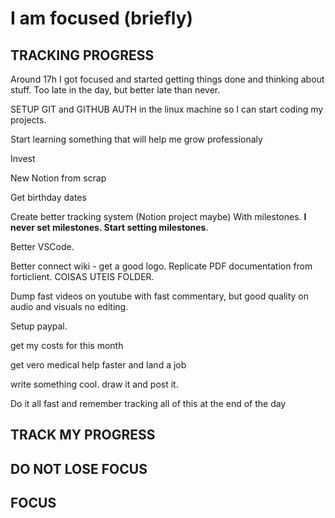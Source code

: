 # I am focused (briefly)

## TRACKING PROGRESS

Around 17h I got focused and started getting things done and thinking about stuff. Too late in the day, but better late than never.

SETUP GIT and GITHUB AUTH in the linux machine so I can start coding my projects.

Start learning something that will help me grow professionaly

Invest

New Notion from scrap

Get birthday dates

Create better tracking system (Notion project maybe) With milestones. **I never set milestones. Start setting milestones**.

Better VSCode.

Better connect wiki - get a good logo. Replicate PDF documentation from forticlient. COISAS UTEIS FOLDER.

Dump fast videos on youtube with fast commentary, but good quality on audio and visuals no editing.

Setup paypal.

get my costs for this month

get vero medical help faster and land a job

write something cool. draw it and post it.

Do it all fast and remember tracking all of this at the end of the day

## TRACK MY PROGRESS

## DO NOT LOSE FOCUS

## FOCUS
